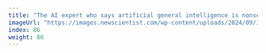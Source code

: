 ```yaml
---
title: "The AI expert who says artificial general intelligence is nonsense"
imageUrl: "https://images.newscientist.com/wp-content/uploads/2024/09/13114414/SEI_221422062.jpg?width=788"
index: 86
weight: 86
---
```

